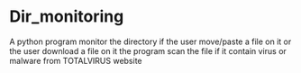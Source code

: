# Dir_monitoring
A python program monitor the directory if the user move/paste a file on it or the user download a file on it the program scan the file if it contain virus or malware from TOTALVIRUS website 
